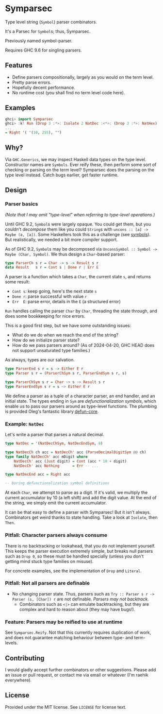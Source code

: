 # Symparsec
Type level string (`Symbol`) parser combinators.

It's a Parsec for `Symbol`s; thus, Symparsec.

Previously named symbol-parser.

Requires GHC 9.6 for singling parsers.

## Features
* Define parsers compositionally, largely as you would on the term level.
* Pretty parse errors.
* Hopefully decent performance.
* No runtime cost (you shall find no term level code here).

## Examples
```haskell
ghci> import Symparsec
ghci> :k! Run (Drop 3 :*>: Isolate 2 NatDec :<*>: (Drop 3 :*>: NatHex)) "___10___FF"
...
= Right '( '(10, 255), "")
```

## Why?
Via `GHC.Generics`, we may inspect Haskell data types on the type level.
Constructor names are `Symbols`. Ever reify these, then perform some sort of
checking or parsing on the term level? Symparsec does the parsing on the type
level instead. Catch bugs earlier, get faster runtime.

## Design
### Parser basics
[hackage-defun-core]: https://hackage.haskell.org/package/defun-core
[hackage-symbols]: https://hackage.haskell.org/package/symbols

_(Note that I may omit "type-level" when referring to type-level operations.)_

Until GHC 9.2, `Symbol`s were largely opaque. You could get them, but you
couldn't _decompose_ them like you could `String`s with `uncons :: [a] -> Maybe
(a, [a])`. Some Haskellers took this as a challenge (see
[symbols][hackage-symbols]). But realistically, we needed a bit more compiler
support.

As of GHC 9.2, `Symbol`s may be decomposed via `UnconsSymbol :: Symbol -> Maybe
(Char, Symbol)`. We thus design a `Char`-based parser:

```haskell
type ParserCh s r = Char -> s -> Result s r
data Result   s r = Cont s | Done r | Err E
```

A parser is a function which takes a `Char`, the current state `s`, and returns
some result:

* `Cont s`: keep going, here's the next state `s`
* `Done r`: parse successful with value `r`
* `Err  E`: parse error, details in the `E` (a structured error)

`Run` handles calling the parser `Char` by `Char`, threading the state through,
and does some bookkeeping for nice errors.

This is a good first step, but we have some outstanding issues:

* What do we do when we reach the end of the string?
* How do we initialize parser state?
* How do we pass parsers around? (As of 2024-04-20, GHC HEAD does not support
  unsaturated type families.)

As always, types are our salvation.

```haskell
type ParserEnd s r = s -> Either E r
type Parser s r = (ParserChSym s r, ParserEndSym s r, s)

type ParserChSym s r = Char ~> s ~> Result s r
type ParserEndSym s r = s ~> Either E r
```

We define a parser as a tuple of a character parser, an end handler, and an
initial state. The types ending in `Sym` are _defunctionalization symbols_,
which enable us to pass our parsers around as type-level functions. The plumbing
is provided Oleg's fantastic library [defun-core][hackage-defun-core].

### Example: `NatDec`
Let's write a parser that parses a natural decimal.

```haskell
type NatDec = '(NatDecChSym, NatDecEndSym, 0)

type NatDecCh ch acc = NatDecCh' acc (ParseDecimalDigitSym @@ ch)
type family NatDecCh' acc mDigit where
    NatDecCh' acc (Just digit) = Cont (acc * 10 + digit)
    NatDecCh' acc Nothing      = Err -- ...

type NatDecEnd acc = Right acc

-- boring defunctionalization symbol definitions
```

At each `Char`, we attempt to parse as a digit. If it's valid, we multiply the
current accumulator by 10 (a left shift) and add the digit value. At the end of
the string, we simply emit the current accumulator.

It can be that easy to define a parser with Symparsec! But it isn't always.
Combinators get weird thanks to state handling. Take a look at `Isolate`, then
`Then`.

### Pitfall: Character parsers always consume
There is no backtracking or lookahead, that you do not implement yourself. This
keeps the parser execution extremely simple, but breaks null parsers such as
`Drop 0`, so these must be handled specially (unless you don't getting mind
stuck type families on misuse).

For concrete examples, see the implementation of `Drop` and `Literal`.

### Pitfall: Not all parsers are definable
* No changing parser state. Thus, parsers such as `Try :: Parser s r -> Parser
  (s, [Char]) r` are not definable. _Parsers may not backtrack._
  * Combinators such as `<|>` can emulate backtracking, but they are complex and
    hard to reason about (they may have bugs!).

### Feature: Parsers may be reified to use at runtime
See `Symparsec.Reify`. Not that this currently requires duplication of work, and
does not guarantee matching behaviour between type- and term-levels.

## Contributing
I would gladly accept further combinators or other suggestions. Please add an
issue or pull request, or contact me via email or whatever (I'm raehik
everywhere).

## License
Provided under the MIT license. See `LICENSE` for license text.
